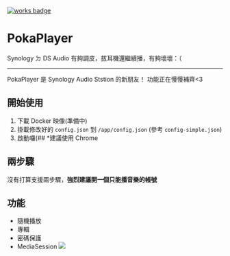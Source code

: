 [![works badge](https://cdn.rawgit.com/nikku/works-on-my-machine/v0.2.0/badge.svg)](https://github.com/nikku/works-on-my-machine)
# PokaPlayer
Synology ㄉ DS Audio 有夠調皮，拔耳機還繼續播，有夠壞壞：（

---
PokaPlayer 是 Synology Audio Ststion 的新朋友！
功能正在慢慢補齊<3
## 開始使用
1. 下載 Docker 映像(準備中)
2. 掛載修改好的 `config.json` 到 `/app/config.json` (參考 `config-simple.json`)
3. 啟動囉(##
*建議使用 Chrome
## 兩步驟
沒有打算支援兩步驟，**強烈建議開一個只能播音樂的帳號**
## 功能
- 隨機播放
- 專輯
- 密碼保護
- MediaSession
![](https://i.imgur.com/x4cEjrx.png)